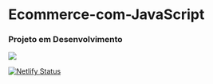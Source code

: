 # Ecommerce-com-JavaScript

<h3>Projeto em Desenvolvimento</h3>
<img src="https://img.icons8.com/color/90/000000/vlc.png">

[![Netlify Status](https://api.netlify.com/api/v1/badges/c505b35a-fca2-491f-bc86-957dc9b9c1a1/deploy-status)](https://app.netlify.com/sites/ecommercepi/deploys)

